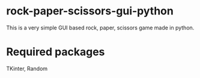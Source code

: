 # rock-paper-scissors-gui-python

This is a very simple GUI based rock, paper, scissors game made in python.

# Required packages

TKinter, 
Random
